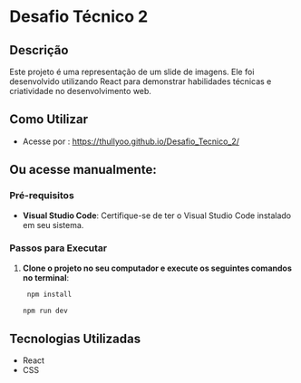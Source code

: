 # Desafio Técnico 2 

## Descrição
Este projeto é uma representação de um slide de imagens. Ele foi desenvolvido utilizando React para demonstrar habilidades técnicas e criatividade no desenvolvimento web.

## Como Utilizar

- Acesse por : https://thullyoo.github.io/Desafio_Tecnico_2/

## Ou acesse manualmente:

### Pré-requisitos
- **Visual Studio Code**: Certifique-se de ter o Visual Studio Code instalado em seu sistema.

### Passos para Executar

1. **Clone o projeto no seu computador e execute os seguintes comandos no terminal**:
   ```bash
    npm install
    ```
    ```bash
    npm run dev
    ```

## Tecnologias Utilizadas
- React
- CSS
